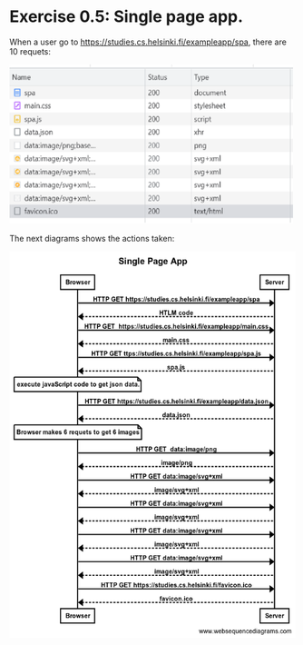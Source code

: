 # Exercise 0.5: Single page app.

When a user go to  https://studies.cs.helsinki.fi/exampleapp/spa, there are 10 requets:


<img src="./img/single_page_app_files.png" width="500">

The next diagrams shows the actions taken:

![](./img/spa_diagram.png)